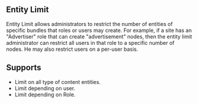 ## Entity Limit
Entity Limit allows administrators to restrict the number of entities of 
specific bundles that roles or users may create. For example, if a site has 
an "Advertiser" role that can create "advertisement" nodes, then the entity limit
administrator can restrict all users in that role to a specific number of nodes. 
He may also restrict users on a per-user basis.

## Supports
 - Limit on all type of content entities.
 - Limit depending on user.
 - Limit depending on Role.
